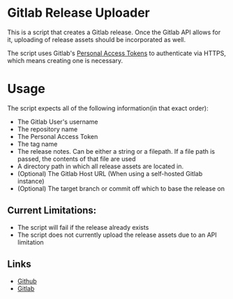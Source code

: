 # Gitlab Release Uploader

This is a script that creates a Gitlab release. Once the Gitlab API
allows for it, uploading of release assets should be incorporated as well.

The script uses Gitlab's
[Personal Access Tokens](https://gitlab.com//profile/personal_access_tokens) to
authenticate via HTTPS, which means creating one is necessary.

# Usage

The script expects all of the following information(in that exact order):

* The Gitlab User's username
* The repository name
* The Personal Access Token
* The tag name
* The release notes. Can be either a string or a filepath.
If a file path is passed, the contents of that file are used
* A directory path in which all release assets are located in.
* (Optional) The Gitlab Host URL (When using a self-hosted Gitlab instance)
* (Optional) The target branch or commit off which to base the release on

## Current Limitations:

* The script will fail if the release already exists
* The script does not currently upload the release assets due to an API 
limitation

## Links

* [Github](https://github.com/namboy94/gitlab-release-uploader)
* [Gitlab](https://gitlab.namibsun.net/namboy94/gitlab-release-uploader)